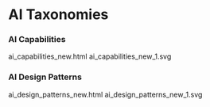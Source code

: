 # AI Taxonomies

### AI Capabilities

ai_capabilities_new.html
ai_capabilities_new_1.svg

### AI Design Patterns

ai_design_patterns_new.html
ai_design_patterns_new_1.svg
